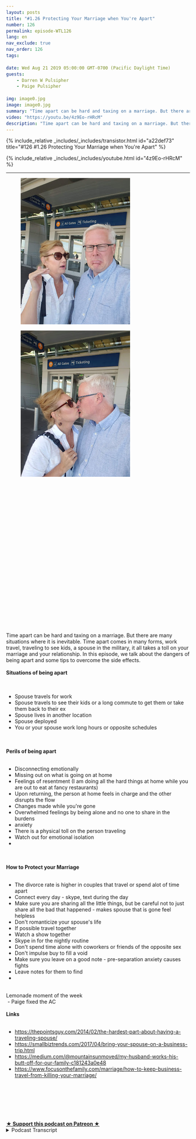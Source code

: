 ```yaml
---
layout: posts
title: "#1.26 Protecting Your Marriage when You're Apart"
number: 126
permalink: episode-WTL126
lang: en
nav_exclude: true
nav_order: 126
tags:

date: Wed Aug 21 2019 05:00:00 GMT-0700 (Pacific Daylight Time)
guests:
    - Darren W Pulsipher
    - Paige Pulsipher

img: image0.jpg
image: image0.jpg
summary: "Time apart can be hard and taxing on a marriage. But there are many situations where it is inevitable. Time apart comes in many forms, work travel, traveling to see kids, a spouse in the military, it all takes a toll on your marriage and your relationship. In this episode, we talk about the dangers of being apart and some tips to overcome the side effects. "
video: "https://youtu.be/4z9Eo-rHRcM"
description: "Time apart can be hard and taxing on a marriage. But there are many situations where it is inevitable. Time apart comes in many forms, work travel, traveling to see kids, a spouse in the military, it all takes a toll on your marriage and your relationship. In this episode, we talk about the dangers of being apart and some tips to overcome the side effects. "
---
```


<div>
{% include_relative _includes/_includes/transistor.html id="a22def73" title="#126 #1.26 Protecting Your Marriage when You're Apart" %}

{% include_relative _includes/_includes/youtube.html id="4z9Eo-rHRcM" %}
</div>

---

<html><head></head><body><div><figure data-trix-attachment="{&quot;contentType&quot;:&quot;image&quot;,&quot;height&quot;:400,&quot;url&quot;:&quot;https://1.bp.blogspot.com/-sTyTyMtgWq0/XVsbRK2lt_I/AAAAAAAFC0U/XBrAWszRt7QCRczsW9M-EeF8G8V1FIMOwCLcBGAs/s400/20190819_120208.jpg&quot;,&quot;width&quot;:300}" data-trix-content-type="image" class="attachment attachment--preview"><img src="./image0.jpg" width="300" height="400"><figcaption class="attachment__caption"></figcaption></figure></div><div><figure data-trix-attachment="{&quot;contentType&quot;:&quot;image&quot;,&quot;height&quot;:400,&quot;url&quot;:&quot;https://1.bp.blogspot.com/-lGrmIGzNnaE/XVsbRDMqP-I/AAAAAAAFC0Q/m-mef8SnT48z1wP1eS5VGAssZlfo6CuEACLcBGAs/s400/20190819_120222.jpg&quot;,&quot;width&quot;:300}" data-trix-content-type="image" class="attachment attachment--preview"><img src="./image1.jpg" width="300" height="400"><figcaption class="attachment__caption"></figcaption></figure></div><div>&nbsp;</div><div><br></div><div><br></div><div><br></div><div><br></div><div><br></div><div><br></div><div><br></div><div><br></div><div><br></div><div><br></div><div><br></div><div><br></div><div><br></div><div><br></div><div><br></div><div><br></div><div><br></div><div><br></div><div><br></div><div><br></div><div><br></div><div><br></div><div><br></div><div>Time apart can be hard and taxing on a marriage. But there are many situations where it is inevitable. Time apart comes in many forms, work travel, traveling to see kids, a spouse in the military, it all takes a toll on your marriage and your relationship. In this episode, we talk about the dangers of being apart and some tips to overcome the side effects.&nbsp;</div><div><strong><br>Situations of being apart<br></strong><br></div><div><br></div><ul><li>Spouse travels for work</li><li>Spouse travels to see their kids or a long commute to get them or take them back to their ex</li><li>Spouse lives in another location</li><li>Spouse deployed</li><li>You or your spouse work long hours or opposite schedules</li></ul><div><br></div><div><strong><br>Perils of being apart<br></strong><br></div><ul><li>Disconnecting emotionally</li><li>Missing out on what is going on at home</li><li>Feelings of resentment (I am doing all the hard things at home while you are out to eat at fancy restaurants)</li><li>Upon returning, the person at home feels in charge and the other disrupts the flow</li><li>Changes made while you're gone</li><li>Overwhelmed feelings by being alone and no one to share in the burdens</li><li>anxiety&nbsp;</li><li>There is a physical toll on the person traveling</li><li>Watch out for emotional isolation&nbsp;</li><li><br></li></ul><div><br></div><div><strong><br>How to Protect your Marriage<br></strong><br></div><ul><li>The divorce rate is higher in couples that travel or spend alot of time apart</li><li>Connect every day - skype, text during the day</li><li>Make sure you are sharing all the little things, but be careful not to just share all the bad that happened - makes spouse that is gone feel helpless</li><li>Don't romanticize your spouse's life</li><li>If possible travel together</li><li>Watch a show together&nbsp;</li><li>Skype in for the nightly routine</li><li>Don't spend time alone with coworkers or friends of the opposite sex</li><li>Don't impulse buy to fill a void</li><li>Make sure you leave on a good note - pre-separation anxiety causes fights</li><li>Leave notes for them to find</li><li><br></li></ul><div><br></div><div>Lemonade moment of the week</div><div>&nbsp;- Paige fixed the AC</div><div><strong><br>Links<br></strong><br></div><ul><li><a href="https://thepointsguy.com/2014/02/the-hardest-part-about-having-a-traveling-spouse/">https://thepointsguy.com/2014/02/the-hardest-part-about-having-a-traveling-spouse/</a></li><li><a href="https://smallbiztrends.com/2017/04/bring-your-spouse-on-a-business-trip.html">https://smallbiztrends.com/2017/04/bring-your-spouse-on-a-business-trip.html</a></li><li><a href="https://medium.com/@mountainsunmoved/my-husband-works-his-butt-off-for-our-family-c181243a0e48">https://medium.com/@mountainsunmoved/my-husband-works-his-butt-off-for-our-family-c181243a0e48</a></li><li><a href="https://www.focusonthefamily.com/marriage/how-to-keep-business-travel-from-killing-your-marriage/">https://www.focusonthefamily.com/marriage/how-to-keep-business-travel-from-killing-your-marriage/</a></li></ul><div><br></div><div><br></div><div><br></div><div><br></div><div><br><br></div>
<strong>
  <a href="https://www.patreon.com/wheresthelemonade" target="_donate" rel="payment" title="★ Support this podcast on Patreon ★">★ Support this podcast on Patreon ★</a>
</strong></body></html>

<details>
<summary> Podcast Transcript </summary>

<p></p>

</details>
